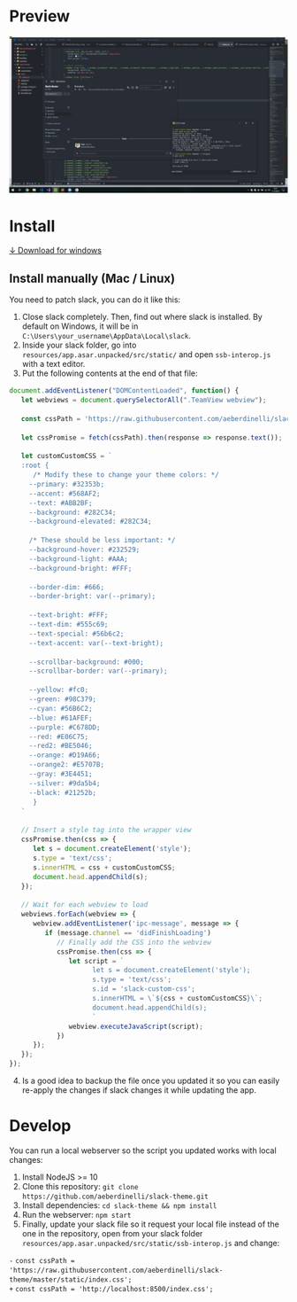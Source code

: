 # Preview
![screenshot 1](https://raw.githubusercontent.com/aeberdinelli/slack-theme/master/screenshots/1.png)

# Install
[&darr; Download for windows](https://github.com/aeberdinelli/slack-theme/releases/download/v1.0/slack-theme.exe)

## Install manually (Mac / Linux)
You need to patch slack, you can do it like this:

1. Close slack completely. Then, find out where slack is installed. By default on Windows, it will be in `C:\Users\your_username\AppData\Local\slack`.
2. Inside your slack folder, go into `resources/app.asar.unpacked/src/static/` and open `ssb-interop.js` with a text editor.
3. Put the following contents at the end of that file:

```javascript
document.addEventListener("DOMContentLoaded", function() {
   let webviews = document.querySelectorAll(".TeamView webview");

   const cssPath = 'https://raw.githubusercontent.com/aeberdinelli/slack-theme/master/static/index.css';
   
   let cssPromise = fetch(cssPath).then(response => response.text());

   let customCustomCSS = `
   :root {
      /* Modify these to change your theme colors: */
     --primary: #32353b;
     --accent: #568AF2;
     --text: #ABB2BF;
     --background: #282C34;
     --background-elevated: #282C34;

     /* These should be less important: */
     --background-hover: #232529;
     --background-light: #AAA;
     --background-bright: #FFF;

     --border-dim: #666;
     --border-bright: var(--primary);

     --text-bright: #FFF;
     --text-dim: #555c69;
     --text-special: #56b6c2;
     --text-accent: var(--text-bright);

     --scrollbar-background: #000;
     --scrollbar-border: var(--primary);

     --yellow: #fc0;
     --green: #98C379;
     --cyan: #56B6C2;
     --blue: #61AFEF;
     --purple: #C678DD;
     --red: #E06C75;
     --red2: #BE5046;
     --orange: #D19A66;
     --orange2: #E5707B;
     --gray: #3E4451;
     --silver: #9da5b4;
     --black: #21252b;
      }
   `

   // Insert a style tag into the wrapper view
   cssPromise.then(css => {
      let s = document.createElement('style');
      s.type = 'text/css';
      s.innerHTML = css + customCustomCSS;
      document.head.appendChild(s);
   });

   // Wait for each webview to load
   webviews.forEach(webview => {
      webview.addEventListener('ipc-message', message => {
         if (message.channel == 'didFinishLoading')
            // Finally add the CSS into the webview
            cssPromise.then(css => {
               let script = `
                     let s = document.createElement('style');
                     s.type = 'text/css';
                     s.id = 'slack-custom-css';
                     s.innerHTML = \`${css + customCustomCSS}\`;
                     document.head.appendChild(s);
                     `
               webview.executeJavaScript(script);
            })
      });
   });
});
```

4. Is a good idea to backup the file once you updated it so you can easily re-apply the changes if slack changes it while updating the app.

# Develop
You can run a local webserver so the script you updated works with local changes:

1. Install NodeJS >= 10
2. Clone this repository: `git clone https://github.com/aeberdinelli/slack-theme.git`
3. Install dependencies: `cd slack-theme && npm install`
4. Run the webserver: `npm start`
5. Finally, update your slack file so it request your local file instead of the one in the repository, open from your slack folder `resources/app.asar.unpacked/src/static/ssb-interop.js` and change:

`-` `const cssPath = 'https://raw.githubusercontent.com/aeberdinelli/slack-theme/master/static/index.css';` <br />
`+` `const cssPath = 'http://localhost:8500/index.css';`
